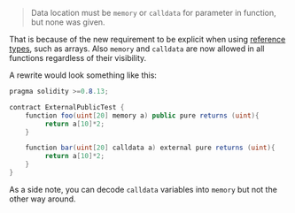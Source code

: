 
> Data location must be  `memory`  or  `calldata`  for parameter in function, but none was given.

That is because of the new requirement to be explicit when using  [reference types](https://solidity.readthedocs.io/en/v0.7.4/types.html#reference-types), such as arrays. Also  `memory`  and  `calldata`  are now allowed in all functions regardless of their visibility.

A rewrite would look something like this:

```csharp
pragma solidity >=0.8.13;

contract ExternalPublicTest {
    function foo(uint[20] memory a) public pure returns (uint){
         return a[10]*2;
    }

    function bar(uint[20] calldata a) external pure returns (uint){
         return a[10]*2;
    }    
}

```

As a side note, you can decode  `calldata`  variables into  `memory`  but not the other way around.